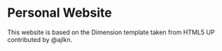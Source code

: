 # Personal Website

This website is based on the Dimension template taken from HTML5 UP contributed by @ajlkn.
